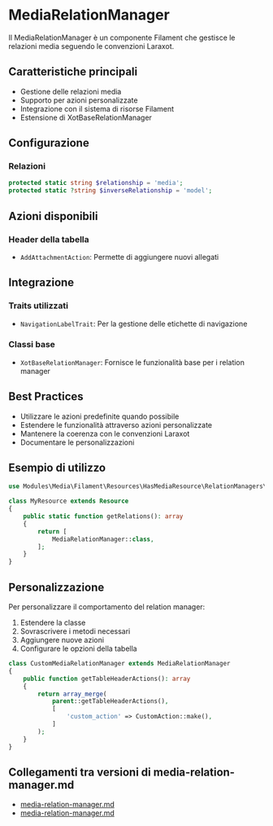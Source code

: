 # MediaRelationManager

Il MediaRelationManager è un componente Filament che gestisce le relazioni media seguendo le convenzioni Laraxot.

## Caratteristiche principali

- Gestione delle relazioni media
- Supporto per azioni personalizzate
- Integrazione con il sistema di risorse Filament
- Estensione di XotBaseRelationManager

## Configurazione

### Relazioni
```php
protected static string $relationship = 'media';
protected static ?string $inverseRelationship = 'model';
```

## Azioni disponibili

### Header della tabella
- `AddAttachmentAction`: Permette di aggiungere nuovi allegati

## Integrazione

### Traits utilizzati
- `NavigationLabelTrait`: Per la gestione delle etichette di navigazione

### Classi base
- `XotBaseRelationManager`: Fornisce le funzionalità base per i relation manager

## Best Practices

- Utilizzare le azioni predefinite quando possibile
- Estendere le funzionalità attraverso azioni personalizzate
- Mantenere la coerenza con le convenzioni Laraxot
- Documentare le personalizzazioni

## Esempio di utilizzo

```php
use Modules\Media\Filament\Resources\HasMediaResource\RelationManagers\MediaRelationManager;

class MyResource extends Resource
{
    public static function getRelations(): array
    {
        return [
            MediaRelationManager::class,
        ];
    }
}
```

## Personalizzazione

Per personalizzare il comportamento del relation manager:

1. Estendere la classe
2. Sovrascrivere i metodi necessari
3. Aggiungere nuove azioni
4. Configurare le opzioni della tabella

```php
class CustomMediaRelationManager extends MediaRelationManager
{
    public function getTableHeaderActions(): array
    {
        return array_merge(
            parent::getTableHeaderActions(),
            [
                'custom_action' => CustomAction::make(),
            ]
        );
    }
}
``` 
## Collegamenti tra versioni di media-relation-manager.md
* [media-relation-manager.md](../../../Media/docs/filament/relation-managers/media-relation-manager.md)
* [media-relation-manager.md](../../../Media/docs/resources/media-relation-manager.md)

